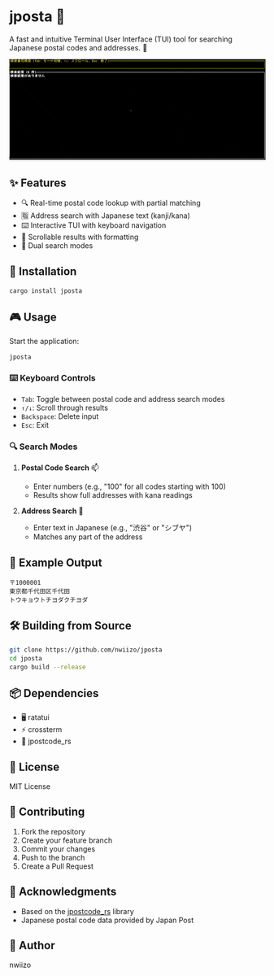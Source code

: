 # jposta 📮

A fast and intuitive Terminal User Interface (TUI) tool for searching Japanese postal codes and addresses. 🗾

![jposta_demo](.github/demo.gif)

## ✨ Features

- 🔍 Real-time postal code lookup with partial matching
- 🈯 Address search with Japanese text (kanji/kana)
- ⌨️ Interactive TUI with keyboard navigation
- 📜 Scrollable results with formatting
- 🔄 Dual search modes

## 🚀 Installation

```bash
cargo install jposta
```

## 🎮 Usage

Start the application:
```bash
jposta
```

### ⌨️ Keyboard Controls

- `Tab`: Toggle between postal code and address search modes
- `↑/↓`: Scroll through results
- `Backspace`: Delete input
- `Esc`: Exit

### 🔍 Search Modes

1. **Postal Code Search** 📫
   - Enter numbers (e.g., "100" for all codes starting with 100)
   - Results show full addresses with kana readings

2. **Address Search** 🏢
   - Enter text in Japanese (e.g., "渋谷" or "シブヤ")
   - Matches any part of the address

## 📝 Example Output

```
〒1000001
東京都千代田区千代田
トウキョウトチヨダクチヨダ
```

## 🛠️ Building from Source

```bash
git clone https://github.com/nwiizo/jposta
cd jposta
cargo build --release
```

## 📦 Dependencies

- 🖥️ ratatui
- ⚡ crossterm
- 📨 jpostcode_rs

## 📜 License

MIT License

## 🤝 Contributing

1. Fork the repository
2. Create your feature branch
3. Commit your changes
4. Push to the branch
5. Create a Pull Request

## 🙏 Acknowledgments

- Based on the [jpostcode_rs](https://github.com/nwiizo/jpostcode_rs) library
- Japanese postal code data provided by Japan Post

## 👤 Author

nwiizo
